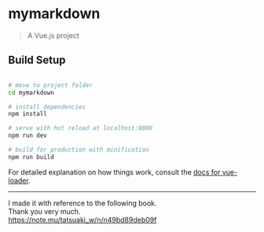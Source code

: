 # mymarkdown

> A Vue.js project

## Build Setup

``` bash

# move to project folder
cd mymarkdown

# install dependencies
npm install

# serve with hot reload at localhost:8080
npm run dev

# build for production with minification
npm run build
```

For detailed explanation on how things work, consult the [docs for vue-loader](http://vuejs.github.io/vue-loader).

---

I made it with reference to the following book.<br>
Thank you very much.<br>
<https://note.mu/tatsuaki_w/n/n49bd89deb09f>
